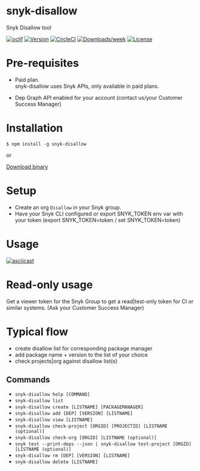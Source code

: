 snyk-disallow
==============

Snyk Disallow tool

[![oclif](https://img.shields.io/badge/cli-oclif-brightgreen.svg)](https://oclif.io)
[![Version](https://img.shields.io/npm/v/snyk-disallow.svg)](https://npmjs.org/package/snyk-disallow)
[![CircleCI](https://circleci.com/gh/snyk-tech-services/snyk-disallow/tree/master.svg?style=shield)](https://circleci.com/gh/snyk-tech-services/snyk-disallow/tree/master)
[![Downloads/week](https://img.shields.io/npm/dw/snyk-disallow.svg)](https://npmjs.org/package/snyk-disallow)
[![License](https://img.shields.io/npm/l/snyk-disallow.svg)](https://github.com/snyk-tech-services/snyk-disallow/blob/master/package.json)

# Pre-requisites
- Paid plan.\
snyk-disallow uses Snyk APIs, only available in paid plans.

- Dep Graph API enabled for your account (contact us/your Customer Success Manager)

# Installation
<!-- usage -->
```sh-session
$ npm install -g snyk-disallow
```
or 

[Download binary](https://github.com/snyk-tech-services/snyk-disallow/releases)

# Setup
- Create an org `Disallow` in your Snyk group.
- Have your Snyk CLI configured or export SNYK_TOKEN env var with your token (export SNYK_TOKEN=token / set SNYK_TOKEN=token)

# Usage

[![asciicast](https://storage.googleapis.com/snyk-technical-services.appspot.com/snyk-disallow-asciinema-poster.png)](https://asciinema.org/a/Lj9wv63Xc6nW9sMeJoWnfPAab)

# Read-only usage
Get a viewer token for the Snyk Group to get a read|test-only token for CI or similar systems. (Ask your Customer Success Manager)

# Typical flow
- create disallow list for corresponding package manager
- add package name + version to the list of your choice
- check projects|org against disallow list(s)

<!-- usagestop -->
## Commands
<!-- commands -->
* `snyk-disallow help [COMMAND]`
* `snyk-disallow list`
* `snyk-disallow create [LISTNAME] [PACKAGEMANAGER]`
* `snyk-disallow add [DEP] [VERSION] [LISTNAME]`
* `snyk-disallow view [LISTNAME]`
* `snyk-disallow check-project [ORGID] [PROJECTID] [LISTNAME (optional)]`
* `snyk-disallow check-org [ORGID] [LISTNAME (optional)]`
* `snyk test --print-deps --json | snyk-disallow test-project [ORGID] [LISTNAME (optional)]`
* `snyk-disallow rm [DEP] [VERSION] [LISTNAME]`
* `snyk-disallow delete [LISTNAME]`


